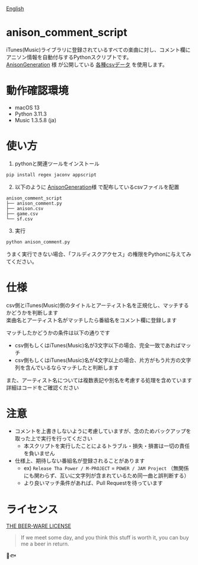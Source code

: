 [English](README.md)

# anison_comment_script

iTunes(Music)ライブラリに登録されているすべての楽曲に対し、コメント欄にアニソン情報を自動付与するPythonスクリプトです。  
[AnisonGeneration](http://anison.info/) 様 が公開している [各種csvデータ](http://anison.info/data/download.html) を使用します。

# 動作確認環境

- macOS 13
- Python 3.11.3
- Music 1.3.5.8 (ja)

# 使い方

1. pythonと関連ツールをインストール

```bash
pip install regex jaconv appscript
```

2. 以下のように [AnisonGeneration](http://anison.info/)様 で配布しているcsvファイルを配置

```
anison_comment_script
├── anison_comment.py
├── anison.csv
├── game.csv
└── sf.csv
```

3. 実行

```bash
python anison_comment.py 
```

うまく実行できない場合、「フルディスクアクセス」の権限をPythonに与えてみてください。

# 仕様

csv側とiTunes(Music)側のタイトルとアーティスト名を正規化し、マッチするかどうかを判断します  
楽曲名とアーティスト名がマッチしたら番組名をコメント欄に登録します  

マッチしたかどうかの条件は以下の通りです
- csv側もしくはiTunes(Music)名が3文字以下の場合、完全一致であればマッチ
- csv側もしくはiTunes(Music)名が4文字以上の場合、片方がもう片方の文字列を含んでいるならマッチしたと判断します  

また、アーティスト名については複数表記や別名を考慮する処理を含めています  
詳細はコードをご確認ください

# 注意

- コメントを上書きしないように考慮していますが、念のためバックアップを取った上で実行を行ってください
  - 本スクリプトを実行したことによるトラブル・損失・損害は一切の責任を負いません
- 仕様上、期待しない番組名が登録されることがあります
  - ex) `Release Tha Power / M-PROJECT` = `POWER / JAM Project` （無関係にも関わらず、互いに文字列が含まれているため同一曲と誤判断する）
  - より良いマッチ条件があれば、Pull Requestを待っています

# ライセンス

[THE BEER-WARE LICENSE](https://en.wikipedia.org/wiki/Beerware)

> If we meet some day, and you think this stuff is worth it, you can buy me a beer in return.

🍺🐟